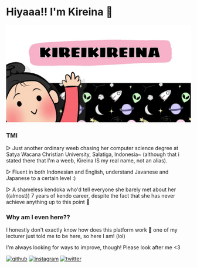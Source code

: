 # Hiyaaa!! I'm Kireina 👻

<img src="https://github.com/kireikireina/kireikireina/blob/main/e6ed1d13-33ac-4627-9aca-1c3c94f97c91.jpg">

### TMI
▷ Just another ordinary weeb chasing her computer science degree at Satya Wacana Christian University, Salatiga, Indonesia~ (although that i stated there that I'm a weeb, Kireina IS my real name, not an alias).

▷ Fluent in both Indonesian and English, understand Javanese and Japanese to a certain level :)

▷ A shameless kendoka who'd tell everyone she barely met about her ((almost)) 7 years of kendo career, despite the fact that she has never achieve anything up to this point 🤧

### Why am I even here??
I honestly don't exactly know how does this platform work 👀 one of my lecturer just told me to be here, so here I am! (lol)

I'm always looking for ways to improve, though! Please look after me <3

[<img src='https://cdn.jsdelivr.net/npm/simple-icons@3.0.1/icons/github.svg' alt='github' height='30'>](https://github.com/kireikireina)  [<img src='https://cdn.jsdelivr.net/npm/simple-icons@3.0.1/icons/instagram.svg' alt='instagram' height='30'>](https://www.instagram.com/holoitsmekireina/)  [<img src='https://cdn.jsdelivr.net/npm/simple-icons@3.0.1/icons/twitter.svg' alt='twitter' height='30'>](https://twitter.com/adzukee) 
